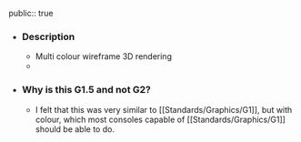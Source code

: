 public:: true

- ### Description
	- Multi colour wireframe 3D rendering
	-
- ### Why is this G1.5 and not G2?
	- I felt that this was very similar to [[Standards/Graphics/G1]], but with colour, which most consoles capable of [[Standards/Graphics/G1]] should be able to do.